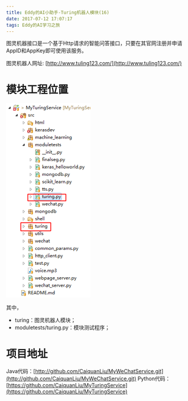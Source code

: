 ```yaml
---
title: Eddy的AI小助手-Turing机器人模块(16)
date: 2017-07-12 17:07:17
tags: Eddy的AI学习之旅
---
```

图灵机器接口是一个基于Http请求的智能问答接口，只要在其官网注册并申请AppID和AppKey即可使用该服务。

图灵机器人网址: [http://www.tuling123.com/](http://www.tuling123.com/)

# 模块工程位置

![模块位置](Eddy的AI小助手-Turing机器人模块-16/模块位置.png)

其中，

* turing：图灵机器人模块；
* moduletests/turing.py：模块测试程序；

# 项目地址
Java代码：[http://github.com/CaiquanLiu/MyWeChatService.git](http://github.com/CaiquanLiu/MyWeChatService.git)
Python代码：[https://github.com/CaiquanLiu/MyTuringService](https://github.com/CaiquanLiu/MyTuringService)